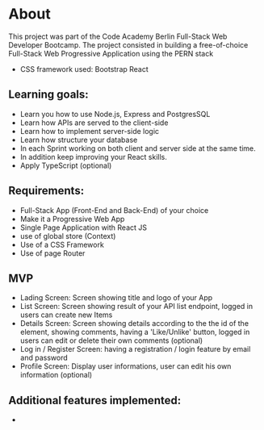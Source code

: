 # About
This project was part of the Code Academy Berlin Full-Stack Web Developer Bootcamp. The project consisted in building a free-of-choice Full-Stack Web Progressive Application using the PERN stack

- CSS framework used: Bootstrap React

## Learning goals:
- Learn you how to use Node.js, Express and PostgresSQL 
- Learn how APIs are served to the client-side
- Learn how to implement server-side logic
- Learn how structure your database
- In each Sprint working on both client and server side at the same time. 
- In addition keep improving your React skills.
- Apply TypeScript (optional)


## Requirements:
- Full-Stack App (Front-End and Back-End) of your choice
- Make it a Progressive Web App
- Single Page Application with React JS
- use of global store (Context)
- Use of a CSS Framework
- Use of page Router

## MVP
- Lading Screen: Screen showing title and logo of your App
- List Screen: Screen showing result of your API list endpoint, logged in users can create new Items
- Details Screen: Screen showing details according to the the id of the element, showing comments, having a 'Like/Unlike' button, logged in users can edit   or delete their own comments (optional)
- Log in / Register Screen: having a registration / login feature by email and password
- Profile Screen: Display user informations, user can edit his own information (optional)

## Additional features implemented:
-  
